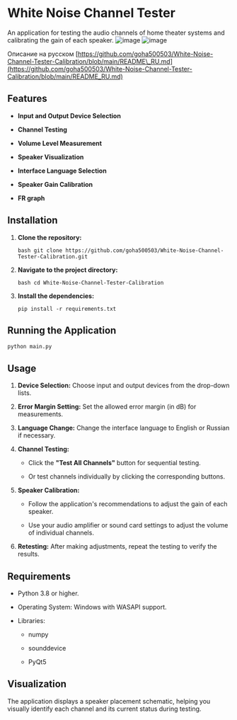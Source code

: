# White Noise Channel Tester
 
An application for testing the audio channels of home theater systems and calibrating the gain of each speaker.
 ![image](https://github.com/user-attachments/assets/817e8c17-97d1-468f-aca5-d26ebc602bdc)
![image](https://github.com/user-attachments/assets/d0bac1b6-c1ec-4a81-963a-bb0b436f75e0)


Описание на русском [https://github.com/goha500503/White-Noise-Channel-Tester-Calibration/blob/main/README\_RU.md](https://github.com/goha500503/White-Noise-Channel-Tester-Calibration/blob/main/README_RU.md) 
 

## Features
 

*   **Input and Output Device Selection**
     
*   **Channel Testing**
     
*   **Volume Level Measurement**
     
*   **Speaker Visualization**
     
*   **Interface Language Selection**
     
*   **Speaker Gain Calibration**
       
*   **FR graph**
     

## Installation
 

1.  **Clone the repository:**
     
    
        bash git clone https://github.com/goha500503/White-Noise-Channel-Tester-Calibration.git
    
2.  **Navigate to the project directory:**
     
    
        bash cd White-Noise-Channel-Tester-Calibration
    
3.  **Install the dependencies:**
     
    `pip install -r requirements.txt`
     

## Running the Application
 
`python main.py`
 

## Usage
 

1.  **Device Selection:** Choose input and output devices from the drop-down lists.
     
2.  **Error Margin Setting:** Set the allowed error margin (in dB) for measurements.
     
3.  **Language Change:** Change the interface language to English or Russian if necessary.
     
4.  **Channel Testing:**
     
    *   Click the **"Test All Channels"** button for sequential testing.
         
    *   Or test channels individually by clicking the corresponding buttons.
         
5.  **Speaker Calibration:**
     
    *   Follow the application's recommendations to adjust the gain of each speaker.
         
    *   Use your audio amplifier or sound card settings to adjust the volume of individual channels.
         
6.  **Retesting:** After making adjustments, repeat the testing to verify the results.
     

## Requirements
 

*   Python 3.8 or higher.
     
*   Operating System: Windows with WASAPI support.
     
*   Libraries:
     
    *   numpy
         
    *   sounddevice
         
    *   PyQt5
         

## Visualization
 
The application displays a speaker placement schematic, helping you visually identify each channel and its current status during testing.
